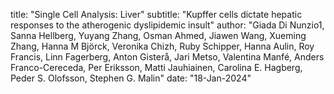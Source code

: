 title: "Single Cell Analysis: Liver"
subtitle: "Kupffer cells dictate hepatic responses to the atherogenic dyslipidemic insult"
author: "Giada Di Nunzio1, Sanna Hellberg, Yuyang Zhang, Osman Ahmed, Jiawen Wang, Xueming Zhang, Hanna M Björck, Veronika Chizh, Ruby Schipper, Hanna Aulin, Roy Francis, Linn Fagerberg, Anton Gisterå, Jari Metso, Valentina Manfé, Anders Franco-Cereceda, Per Eriksson, Matti Jauhiainen, Carolina E. Hagberg, Peder S. Olofsson, Stephen G. Malin"
date: "18-Jan-2024"
